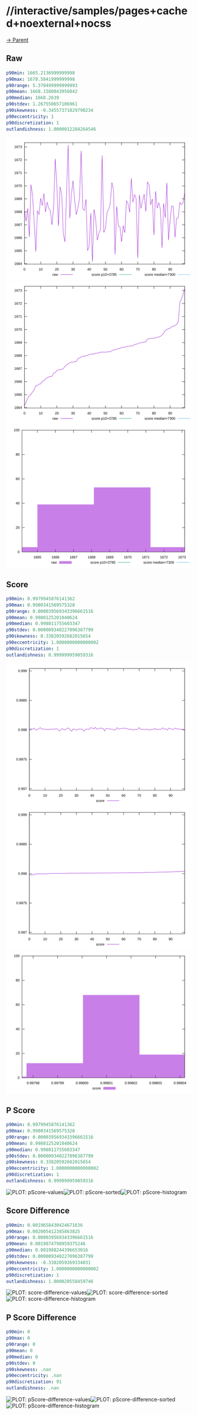 
# //interactive/samples/pages+cached+noexternal+nocss

[→ Parent](../..)


## Raw


```yaml
p90min: 1665.2136999999998
p90max: 1670.5841999999998
p90range: 5.370499999999993
p90mean: 1668.1580043956042
p90median: 1668.2639
p90stdev: 1.267550657106961
p90skewness: -0.34557371829790234
p90eccentricity: 1
p90discretization: 1
outlandishness: 1.0000012284264546

```

![PLOT: raw-values](./raw/values.svg)![PLOT: raw-sorted](./raw/sorted.svg)![PLOT: raw-histogram](./raw/histogram.svg)
## Score


```yaml
p90min: 0.9979945876141362
p90max: 0.9980341569575328
p90range: 0.000039569343396661516
p90mean: 0.9980125201040624
p90median: 0.998011755603347
p90stdev: 0.000009340227096387799
p90skewness: 0.33820592682015654
p90eccentricity: 1.0000000000000002
p90discretization: 1
outlandishness: 0.999999959059316

```

![PLOT: score-values](./score/values.svg)![PLOT: score-sorted](./score/sorted.svg)![PLOT: score-histogram](./score/histogram.svg)
## P Score


```yaml
p90min: 0.9979945876141362
p90max: 0.9980341569575328
p90range: 0.000039569343396661516
p90mean: 0.9980125201040624
p90median: 0.998011755603347
p90stdev: 0.000009340227096387799
p90skewness: 0.33820592682015654
p90eccentricity: 1.0000000000000002
p90discretization: 1
outlandishness: 0.999999959059316

```

![PLOT: pScore-values](./pScore/values.svg)![PLOT: pScore-sorted](./pScore/sorted.svg)![PLOT: pScore-histogram](./pScore/histogram.svg)
## Score Difference


```yaml
p90min: 0.0019658430424671636
p90max: 0.002005412385863825
p90range: 0.000039569343396661516
p90mean: 0.0019874798959375246
p90median: 0.001988244396653016
p90stdev: 0.000009340227096387799
p90skewness: -0.3382059269334031
p90eccentricity: 1.0000000000000002
p90discretization: 1
outlandishness: 1.000020558459746

```

![PLOT: score-difference-values](./score-difference/values.svg)![PLOT: score-difference-sorted](./score-difference/sorted.svg)![PLOT: score-difference-histogram](./score-difference/histogram.svg)
## P Score Difference


```yaml
p90min: 0
p90max: 0
p90range: 0
p90mean: 0
p90median: 0
p90stdev: 0
p90skewness: .nan
p90eccentricity: .nan
p90discretization: 91
outlandishness: .nan

```

![PLOT: pScore-difference-values](./pScore-difference/values.svg)![PLOT: pScore-difference-sorted](./pScore-difference/sorted.svg)![PLOT: pScore-difference-histogram](./pScore-difference/histogram.svg)